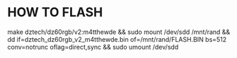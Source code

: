 # HOW TO FLASH

make dztech/dz60rgb/v2:m4tthewde && sudo mount /dev/sdd /mnt/rand && dd if=dztech_dz60rgb_v2_m4tthewde.bin of=/mnt/rand/FLASH.BIN bs=512 conv=notrunc oflag=direct,sync && sudo umount /dev/sdd

